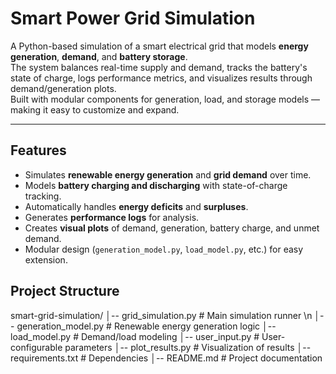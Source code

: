 # Smart Power Grid Simulation

A Python-based simulation of a smart electrical grid that models **energy generation**, **demand**, and **battery storage**.  
The system balances real-time supply and demand, tracks the battery's state of charge, logs performance metrics, and visualizes results through demand/generation plots.  
Built with modular components for generation, load, and storage models — making it easy to customize and expand.

---

## Features
- Simulates **renewable energy generation** and **grid demand** over time.
- Models **battery charging and discharging** with state-of-charge tracking.
- Automatically handles **energy deficits** and **surpluses**.
- Generates **performance logs** for analysis.
- Creates **visual plots** of demand, generation, battery charge, and unmet demand.
- Modular design (`generation_model.py`, `load_model.py`, etc.) for easy extension.

## Project Structure 
smart-grid-simulation/
│-- grid_simulation.py # Main simulation runner \n
│-- generation_model.py # Renewable energy generation logic
│-- load_model.py # Demand/load modeling
│-- user_input.py # User-configurable parameters
│-- plot_results.py # Visualization of results
│-- requirements.txt # Dependencies
│-- README.md # Project documentation
